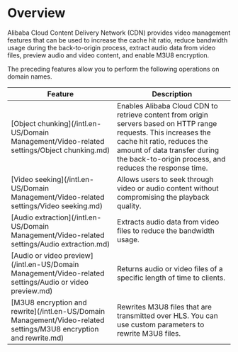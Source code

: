 # Overview

Alibaba Cloud Content Delivery Network \(CDN\) provides video management features that can be used to increase the cache hit ratio, reduce bandwidth usage during the back-to-origin process, extract audio data from video files, preview audio and video content, and enable M3U8 encryption.

The preceding features allow you to perform the following operations on domain names.

|Feature|Description|
|-------|-----------|
|[Object chunking](/intl.en-US/Domain Management/Video-related settings/Object chunking.md)|Enables Alibaba Cloud CDN to retrieve content from origin servers based on HTTP range requests. This increases the cache hit ratio, reduces the amount of data transfer during the back-to-origin process, and reduces the response time.|
|[Video seeking](/intl.en-US/Domain Management/Video-related settings/Video seeking.md)|Allows users to seek through video or audio content without compromising the playback quality.|
|[Audio extraction](/intl.en-US/Domain Management/Video-related settings/Audio extraction.md)|Extracts audio data from video files to reduce the bandwidth usage.|
|[Audio or video preview](/intl.en-US/Domain Management/Video-related settings/Audio or video preview.md)|Returns audio or video files of a specific length of time to clients.|
|[M3U8 encryption and rewrite](/intl.en-US/Domain Management/Video-related settings/M3U8 encryption and rewrite.md)|Rewrites M3U8 files that are transmitted over HLS. You can use custom parameters to rewrite M3U8 files.|

